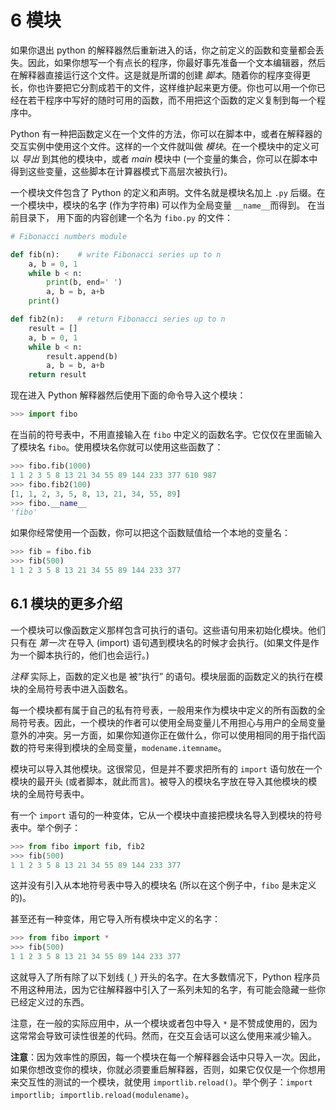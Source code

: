 # 6 模块

如果你退出 python 的解释器然后重新进入的话，你之前定义的函数和变量都会丢失。因此，如果你想写一个有点长的程序，你最好事先准备一个文本编辑器，然后在解释器直接运行这个文件。这是就是所谓的创建 *脚本*。随着你的程序变得更长，你也许要把它分割成若干的文件，这样维护起来更方便。你也可以用一个你已经在若干程序中写好的随时可用的函数，而不用把这个函数的定义复制到每一个程序中。

Python 有一种把函数定义在一个文件的方法，你可以在脚本中，或者在解释器的交互实例中使用这个文件。这样的一个文件就叫做 *模块*。在一个模块中的定义可以 *导出* 到其他的模块中，或者 *main* 模块中 (一个变量的集合，你可以在脚本中得到这些变量，这些脚本在计算器模式下高层次被执行)。

一个模块文件包含了 Python 的定义和声明。文件名就是模块名加上 `.py` 后缀。在一个模块中，模块的名字 (作为字符串) 可以作为全局变量 `__name__`而得到。 在当前目录下， 用下面的内容创建一个名为 `fibo.py` 的文件：

```python
# Fibonacci numbers module

def fib(n):    # write Fibonacci series up to n
    a, b = 0, 1
    while b < n:
        print(b, end=' ')
        a, b = b, a+b
    print()

def fib2(n):   # return Fibonacci series up to n
    result = []
    a, b = 0, 1
    while b < n:
        result.append(b)
        a, b = b, a+b
    return result
```

现在进入 Python 解释器然后使用下面的命令导入这个模块：

```python
>>> import fibo
```

在当前的符号表中，不用直接输入在 `fibo` 中定义的函数名字。它仅仅在里面输入了模块名 `fibo`。使用模块名你就可以使用这些函数了：

```python
>>> fibo.fib(1000)
1 1 2 3 5 8 13 21 34 55 89 144 233 377 610 987
>>> fibo.fib2(100)
[1, 1, 2, 3, 5, 8, 13, 21, 34, 55, 89]
>>> fibo.__name__
'fibo'
```

如果你经常使用一个函数，你可以把这个函数赋值给一个本地的变量名：

```python
>>> fib = fibo.fib
>>> fib(500)
1 1 2 3 5 8 13 21 34 55 89 144 233 377
```

## 6.1 模块的更多介绍

一个模块可以像函数定义那样包含可执行的语句。这些语句用来初始化模块。他们只有在 *第一次* 在导入 (import) 语句遇到模块名的时候才会执行。(如果文件是作为一个脚本执行的，他们也会运行。)

*注释* 实际上，函数的定义也是 被“执行” 的语句。模块层面的函数定义的执行在模块的全局符号表中进入函数名。

每一个模块都有属于自己的私有符号表，一般用来作为模块中定义的所有函数的全局符号表。因此，一个模块的作者可以使用全局变量儿不用担心与用户的全局变量意外的冲突。另一方面，如果你知道你正在做什么，你可以使用相同的用于指代函数的符号来得到模块的全局变量，`modename.itemname`。

模块可以导入其他模块。这很常见，但是并不要求把所有的 `import` 语句放在一个模块的最开头 (或者脚本，就此而言)。被导入的模块名字放在导入其他模块的模块的全局符号表中。

有一个 `import` 语句的一种变体，它从一个模块中直接把模块名导入到模块的符号表中。举个例子：

```python
>>> from fibo import fib, fib2
>>> fib(500)
1 1 2 3 5 8 13 21 34 55 89 144 233 377
```

这并没有引入从本地符号表中导入的模块名 (所以在这个例子中，`fibo` 是未定义的)。

甚至还有一种变体，用它导入所有模块中定义的名字：

```python
>>> from fibo import *
>>> fib(500)
1 1 2 3 5 8 13 21 34 55 89 144 233 377
```

这就导入了所有除了以下划线 (`_`) 开头的名字。在大多数情况下，Python 程序员不用这种用法，因为它往解释器中引入了一系列未知的名字，有可能会隐藏一些你已经定义过的东西。

注意，在一般的实际应用中，从一个模块或者包中导入 `*` 是不赞成使用的，因为这常常会导致可读性很差的代码。然而，在交互会话可以这么使用来减少输入。

**注意**：因为效率性的原因，每一个模块在每一个解释器会话中只导入一次。因此，如果你想改变你的模块，你就必须要重启解释器，否则，如果它仅仅是一个你想用来交互性的测试的一个模块，就使用 `importlib.reload()`。举个例子：`import importlib; importlib.reload(modulename)`。